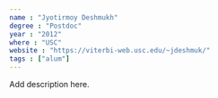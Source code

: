```yaml
---
name : "Jyotirmoy Deshmukh"
degree : "Postdoc"
year : "2012"
where : "USC"
website : "https://viterbi-web.usc.edu/~jdeshmuk/"
tags : ["alum"]
---
```

Add description here.

